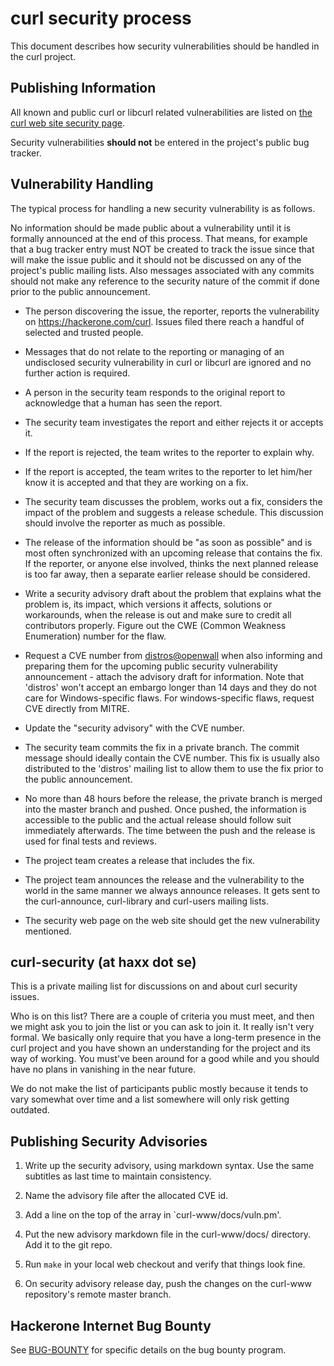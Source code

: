 curl security process
=====================

This document describes how security vulnerabilities should be handled in the
curl project.

Publishing Information
----------------------

All known and public curl or libcurl related vulnerabilities are listed on
[the curl web site security page](https://curl.haxx.se/docs/security.html).

Security vulnerabilities **should not** be entered in the project's public bug
tracker.

Vulnerability Handling
----------------------

The typical process for handling a new security vulnerability is as follows.

No information should be made public about a vulnerability until it is
formally announced at the end of this process. That means, for example that a
bug tracker entry must NOT be created to track the issue since that will make
the issue public and it should not be discussed on any of the project's public
mailing lists. Also messages associated with any commits should not make any
reference to the security nature of the commit if done prior to the public
announcement.

- The person discovering the issue, the reporter, reports the vulnerability on
  https://hackerone.com/curl. Issues filed there reach a handful of selected
  and trusted people.

- Messages that do not relate to the reporting or managing of an undisclosed
  security vulnerability in curl or libcurl are ignored and no further action
  is required.

- A person in the security team responds to the original report to acknowledge
  that a human has seen the report.

- The security team investigates the report and either rejects it or accepts
  it.

- If the report is rejected, the team writes to the reporter to explain why.

- If the report is accepted, the team writes to the reporter to let him/her
  know it is accepted and that they are working on a fix.

- The security team discusses the problem, works out a fix, considers the
  impact of the problem and suggests a release schedule. This discussion
  should involve the reporter as much as possible.

- The release of the information should be "as soon as possible" and is most
  often synchronized with an upcoming release that contains the fix. If the
  reporter, or anyone else involved, thinks the next planned release is too
  far away, then a separate earlier release should be considered.

- Write a security advisory draft about the problem that explains what the
  problem is, its impact, which versions it affects, solutions or workarounds,
  when the release is out and make sure to credit all contributors properly.
  Figure out the CWE (Common Weakness Enumeration) number for the flaw.

- Request a CVE number from
  [distros@openwall](https://oss-security.openwall.org/wiki/mailing-lists/distros)
  when also informing and preparing them for the upcoming public security
  vulnerability announcement - attach the advisory draft for information. Note
  that 'distros' won't accept an embargo longer than 14 days and they do not
  care for Windows-specific flaws. For windows-specific flaws, request CVE
  directly from MITRE.

- Update the "security advisory" with the CVE number.

- The security team commits the fix in a private branch. The commit message
  should ideally contain the CVE number. This fix is usually also distributed
  to the 'distros' mailing list to allow them to use the fix prior to the
  public announcement.

- No more than 48 hours before the release, the private branch is merged into
  the master branch and pushed. Once pushed, the information is accessible to
  the public and the actual release should follow suit immediately afterwards.
  The time between the push and the release is used for final tests and
  reviews.

- The project team creates a release that includes the fix.

- The project team announces the release and the vulnerability to the world in
  the same manner we always announce releases. It gets sent to the
  curl-announce, curl-library and curl-users mailing lists.

- The security web page on the web site should get the new vulnerability
  mentioned.

curl-security (at haxx dot se)
------------------------------

This is a private mailing list for discussions on and about curl security
issues.

Who is on this list? There are a couple of criteria you must meet, and then we
might ask you to join the list or you can ask to join it. It really isn't very
formal. We basically only require that you have a long-term presence in the
curl project and you have shown an understanding for the project and its way
of working. You must've been around for a good while and you should have no
plans in vanishing in the near future.

We do not make the list of participants public mostly because it tends to vary
somewhat over time and a list somewhere will only risk getting outdated.

Publishing Security Advisories
------------------------------

1. Write up the security advisory, using markdown syntax. Use the same
   subtitles as last time to maintain consistency.

2. Name the advisory file after the allocated CVE id.

3. Add a line on the top of the array in `curl-www/docs/vuln.pm'.

4. Put the new advisory markdown file in the curl-www/docs/ directory. Add it
   to the git repo.

5. Run `make` in your local web checkout and verify that things look fine.

6. On security advisory release day, push the changes on the curl-www
   repository's remote master branch.

Hackerone Internet Bug Bounty
-----------------------------

See [BUG-BOUNTY](BUG-BOUNTY.md) for specific details on the bug bounty
program.
